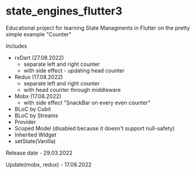 # state_engines_flutter3
Educational project for learning State Managments in Flutter on the pretty simple example "Counter"

Includes

- rxDart (27.08.2022)
  - separate left and right counter
  - with side effect - updating head counter
- Redux (17.08.2022)
  - separate left and right counter 
  - with head counter through middleware
- Mobx (17.08.2022)
  - with side effect "SnackBar on every even counter"
- BLoC by Cubit
- BLoC by Streams
- Provider
- Scoped Model (disabled because it doesn't support null-safety)
- Inherited Widget
- setState(Vanilla)

Release date - 29.03.2022

Update(mobx, redux) - 17.08.2022
